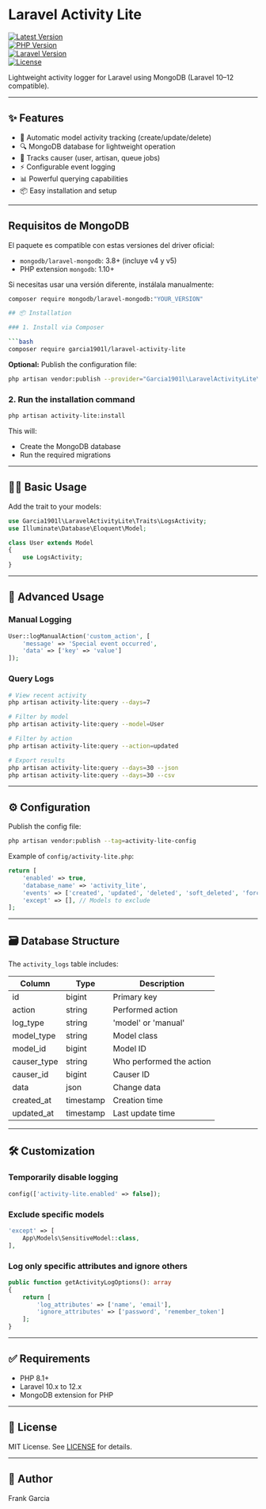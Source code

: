 
# Laravel Activity Lite

[![Latest Version](https://img.shields.io/github/v/release/garcia1901l/laravel-activity-lite)](https://packagist.org/packages/garcia1901l/laravel-activity-lite)  
[![PHP Version](https://img.shields.io/badge/PHP-7.2.5%2B-blue)](https://php.net)  
[![Laravel Version](https://img.shields.io/badge/Laravel-7.x%20to%2012.x-orange)](https://laravel.com)  
[![License](https://img.shields.io/badge/license-MIT-blue.svg)](LICENSE)  

Lightweight activity logger for Laravel using MongoDB (Laravel 10–12 compatible).

---

## ✨ Features

- 🚀 Automatic model activity tracking (create/update/delete)
- 🔍 MongoDB database for lightweight operation
- 👤 Tracks causer (user, artisan, queue jobs)
- ⚡ Configurable event logging
- 📊 Powerful querying capabilities
- 📦 Easy installation and setup

---

## Requisitos de MongoDB

El paquete es compatible con estas versiones del driver oficial:

- `mongodb/laravel-mongodb`: 3.8+ (incluye v4 y v5)
- PHP extension `mongodb`: 1.10+

Si necesitas usar una versión diferente, instálala manualmente:

```bash
composer require mongodb/laravel-mongodb:"YOUR_VERSION"

## 📦 Installation

### 1. Install via Composer

```bash
composer require garcia1901l/laravel-activity-lite
```

**Optional:** Publish the configuration file:

```bash
php artisan vendor:publish --provider="Garcia1901l\LaravelActivityLite\ActivityLiteServiceProvider"
```

### 2. Run the installation command

```bash
php artisan activity-lite:install
```

This will:

- Create the MongoDB database
- Run the required migrations

---

## 🧑‍💻 Basic Usage

Add the trait to your models:

```php
use Garcia1901l\LaravelActivityLite\Traits\LogsActivity;
use Illuminate\Database\Eloquent\Model;

class User extends Model 
{
    use LogsActivity;
}
```

---

## 🔧 Advanced Usage

### Manual Logging

```php
User::logManualAction('custom_action', [
    'message' => 'Special event occurred',
    'data' => ['key' => 'value']
]);
```

### Query Logs

```bash
# View recent activity
php artisan activity-lite:query --days=7

# Filter by model
php artisan activity-lite:query --model=User

# Filter by action
php artisan activity-lite:query --action=updated

# Export results
php artisan activity-lite:query --days=30 --json
php artisan activity-lite:query --days=30 --csv
```

---

## ⚙️ Configuration

Publish the config file:

```bash
php artisan vendor:publish --tag=activity-lite-config
```

Example of `config/activity-lite.php`:

```php
return [
    'enabled' => true,
    'database_name' => 'activity_lite',
    'events' => ['created', 'updated', 'deleted', 'soft_deleted', 'force_deleted', 'restored'],
    'except' => [], // Models to exclude
];
```

---

## 🗃️ Database Structure

The `activity_logs` table includes:

| Column       | Type      | Description                |
|--------------|-----------|----------------------------|
| id           | bigint    | Primary key                |
| action       | string    | Performed action           |
| log_type     | string    | 'model' or 'manual'        |
| model_type   | string    | Model class                |
| model_id     | bigint    | Model ID                   |
| causer_type  | string    | Who performed the action   |
| causer_id    | bigint    | Causer ID                  |
| data         | json      | Change data                |
| created_at   | timestamp | Creation time              |
| updated_at   | timestamp | Last update time           |

---

## 🛠️ Customization

### Temporarily disable logging

```php
config(['activity-lite.enabled' => false]);
```

### Exclude specific models

```php
'except' => [
    App\Models\SensitiveModel::class,
],
```

### Log only specific attributes and ignore others

```php
public function getActivityLogOptions(): array
{
    return [
        'log_attributes' => ['name', 'email'],
        'ignore_attributes' => ['password', 'remember_token']
    ];
}
```

---

## ✅ Requirements

- PHP 8.1+
- Laravel 10.x to 12.x
- MongoDB extension for PHP

---

## 📄 License

MIT License. See [LICENSE](LICENSE) for details.

---

## 👤 Author

Frank Garcia

